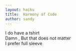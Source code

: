 ```yaml
---
layout: haiku
title:  Harmony of Code
author: sandy
---
```


I do have a tshirt <br>
Damn , But that does not matter <br>
I prefer full sleeve <br>
